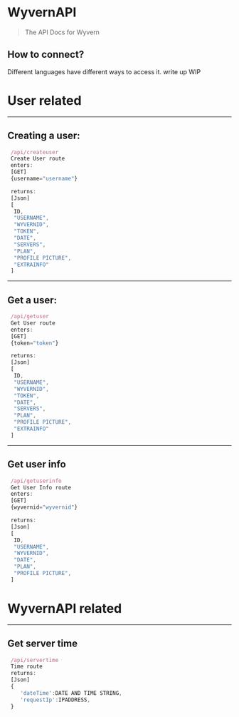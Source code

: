 # WyvernAPI
> The API Docs for Wyvern

## How to connect?
Different languages have different ways to access it.
write up WIP

# User related
---
## Creating a user:
```js
 /api/createuser
 Create User route
 enters:
 [GET]
 {username="username"}

 returns:
 [Json]
 [
  ID, 
  "USERNAME", 
  "WYVERNID", 
  "TOKEN", 
  "DATE", 
  "SERVERS", 
  "PLAN", 
  "PROFILE PICTURE",
  "EXTRAINFO"
 ]
```
---
## Get a user:
```js
 /api/getuser
 Get User route
 enters:
 [GET]
 {token="token"}

 returns:
 [Json]
 [
  ID,
  "USERNAME",
  "WYVERNID",
  "TOKEN",
  "DATE",
  "SERVERS",
  "PLAN",
  "PROFILE PICTURE",
  "EXTRAINFO"
 ]
```
---
## Get user info
```js
 /api/getuserinfo
 Get User Info route
 enters:
 [GET]
 {wyvernid="wyvernid"}

 returns:
 [Json]
 [
  ID,
  "USERNAME",
  "WYVERNID",
  "DATE",
  "PLAN",
  "PROFILE PICTURE",
 ]
```
# WyvernAPI related
---
## Get server time
```js
 /api/servertime
 Time route
 returns:
 [Json]
 {
    'dateTime':DATE AND TIME STRING,
    'requestIp':IPADDRESS,
 }
```
